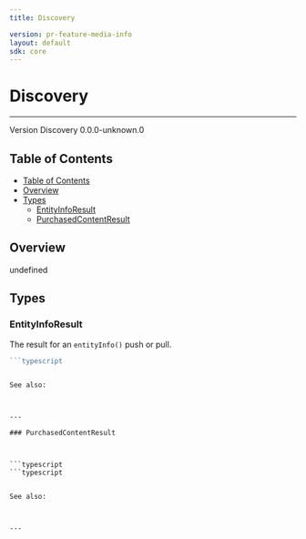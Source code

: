 ```yaml
---
title: Discovery

version: pr-feature-media-info
layout: default
sdk: core
---
```


# Discovery

---

Version Discovery 0.0.0-unknown.0

## Table of Contents

- [Table of Contents](#table-of-contents)
- [Overview](#overview)
- [Types](#types)
  - [EntityInfoResult](#entityinforesult)
  - [PurchasedContentResult](#purchasedcontentresult)

## Overview

undefined

## Types

### EntityInfoResult

The result for an `entityInfo()` push or pull.

````typescript
```typescript

````

````

See also:



---

### PurchasedContentResult



```typescript
```typescript

````

```

See also:



---
```
